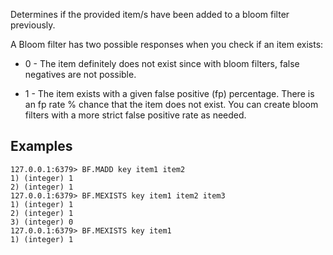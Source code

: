 Determines if the provided item/s have been added to a bloom filter previously.

A Bloom filter has two possible responses when you check if an item exists:

* 0 - The item definitely does not exist since with bloom filters, false negatives are not possible.

* 1 - The item exists with a given false positive (fp) percentage. There is an fp rate % chance that the item does not exist. You can create bloom filters with a more strict false positive rate as needed.

## Examples

```
127.0.0.1:6379> BF.MADD key item1 item2
1) (integer) 1
2) (integer) 1
127.0.0.1:6379> BF.MEXISTS key item1 item2 item3
1) (integer) 1
2) (integer) 1
3) (integer) 0
127.0.0.1:6379> BF.MEXISTS key item1
1) (integer) 1
```